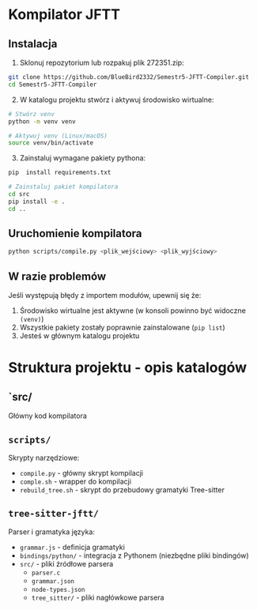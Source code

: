# Kompilator JFTT

## Instalacja

1. Sklonuj repozytorium lub rozpakuj plik 272351.zip:
```bash
git clone https://github.com/BlueBird2332/Semestr5-JFTT-Compiler.git
cd Semestr5-JFTT-Compiler
```
2. W katalogu projektu stwórz i aktywuj środowisko wirtualne:
```bash
# Stwórz venv
python -m venv venv

# Aktywuj venv (Linux/macOS)
source venv/bin/activate
```

3. Zainstaluj wymagane pakiety pythona:
```bash
pip  install requirements.txt

# Zainstaluj pakiet kompilatora
cd src
pip install -e .
cd ..
```

## Uruchomienie kompilatora

```bash
python scripts/compile.py <plik_wejściowy> <plik_wyjściowy>
```

## W razie problemów

Jeśli występują błędy z importem modułów, upewnij się że:
1. Środowisko wirtualne jest aktywne (w konsoli powinno być widoczne `(venv)`)
2. Wszystkie pakiety zostały poprawnie zainstalowane (`pip list`)
3. Jesteś w głównym katalogu projektu

# Struktura projektu - opis katalogów

## `src/
Główny kod kompilatora

## `scripts/`
Skrypty narzędziowe:
- `compile.py` - główny skrypt kompilacji
- `comple.sh` - wrapper do kompilacji
- `rebuild_tree.sh` - skrypt do przebudowy gramatyki Tree-sitter

## `tree-sitter-jftt/`
Parser i gramatyka języka:
- `grammar.js` - definicja gramatyki
- `bindings/python/` - integracja z Pythonem (niezbędne pliki bindingów)
- `src/` - pliki źródłowe parsera
  - `parser.c`
  - `grammar.json`
  - `node-types.json`
  - `tree_sitter/` - pliki nagłówkowe parsera